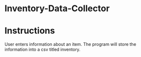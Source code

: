 # Inventory-Data-Collector

# Instructions
User enters information about an item. The program will store the information into a csv titled inventory.
